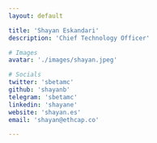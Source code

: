 ```yaml
---
layout: default

title: 'Shayan Eskandari'
description: 'Chief Technology Officer'

# Images
avatar: './images/shayan.jpeg'

# Socials
twitter: 'sbetamc'
github: 'shayanb'
telegram: 'sbetamc'
linkedin: 'shayane'
website: 'shayan.es'
email: 'shayan@ethcap.co'

---
```

